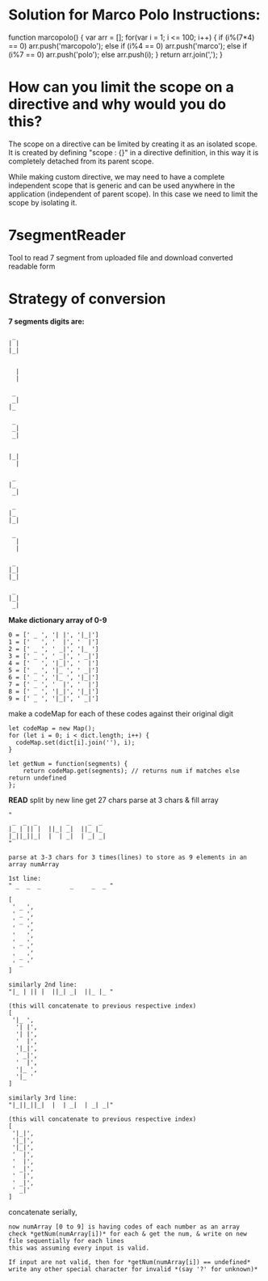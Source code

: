
Solution for Marco Polo Instructions:
=====================================

function marcopolo() {
  var arr = [];
  for(var i = 1; i <= 100; i++) {
    if (i%(7*4) == 0) arr.push('marcopolo');
    else if (i%4 == 0) arr.push('marco');
    else if (i%7 == 0) arr.push('polo');
    else arr.push(i);
  }
  return arr.join(',');
}


How can you limit the scope on a directive and why would you do this?
=====================================================================
The scope on a directive can be limited by creating it as an isolated scope. It is created by defining "scope : {}" in a directive definition, in this way it is completely detached from its parent scope.

While making custom directive, we may need to have a complete independent scope that is generic and can be used anywhere in the application (independent of parent scope). In this case we need to limit the scope by isolating it.





# 7segmentReader
Tool to read 7 segment from uploaded file and download converted readable form

# Strategy of conversion
**7 segments digits are:**
```
 _ 
| |
|_|

   
  |
  |

 _ 
 _|
|_ 
 
 _ 
 _|
 _|

   
|_|
  |

 _ 
|_ 
 _|

 _ 
|_ 
|_|

 _ 
  |
  |

 _ 
|_|
|_|

 _
|_|
 _|
```

**Make dictionary array of 0-9**
```
0 = [' _ ', '| |', '|_|']
1 = ['   ', '  |', '  |']
2 = [' _ ', ' _|', '|_ ']
3 = [' _ ', ' _|', ' _|']
4 = ['   ', '|_|', '  |']
5 = [' _ ', '|_ ', ' _|']
6 = [' _ ', '|_ ', '|_|']
7 = [' _ ', '  |', '  |']
8 = [' _ ', '|_|', '|_|']
9 = [' _ ', '|_|', ' _|']
```
make a codeMap for each of these codes against their original digit
```
let codeMap = new Map();
for (let i = 0; i < dict.length; i++) {
  codeMap.set(dict[i].join(''), i);
}

let getNum = function(segments) {
	return codeMap.get(segments); // returns num if matches else return undefined
};
```


**READ**
split by new line
get 27 chars
parse at 3 chars & fill array
```
"
 _  _  _        _     _  _ 
|_ | || |  ||_| _|  ||_ |_ 
|_||_||_|  |  | _|  | _| _|
"

parse at 3-3 chars for 3 times(lines) to store as 9 elements in an array numArray

1st line:
" _  _  _        _     _  _ "

[
 ' _ ',
 ' _ ',
 ' _ ',
 '   ',
 '   ',
 ' _ ',
 '   ',
 ' _ ',
 ' _ '
]

similarly 2nd line:
"|_ | || |  ||_| _|  ||_ |_ "

(this will concatenate to previous respective index)
[
 '|_ ',
  '| |',
  '| |',
  '  |',
  '|_|',
  ' _|',
  '  |',
  '|_ ',
  '|_ '
]

similarly 3rd line:
"|_||_||_|  |  | _|  | _| _|"

(this will concatenate to previous respective index)
[
 '|_|',
 '|_|',
 '|_|',
 '  |',
 '  |',
 ' _|',
 '  |',
 ' _|',
 ' _|'
]
```
concatenate serially,
```
now numArray [0 to 9] is having codes of each number as an array
check *getNum(numArray[i])* for each & get the num, & write on new file sequentially for each lines
this was assuming every input is valid.

If input are not valid, then for *getNum(numArray[i]) == undefined* write any other special character for invalid *(say '?' for unknown)*


